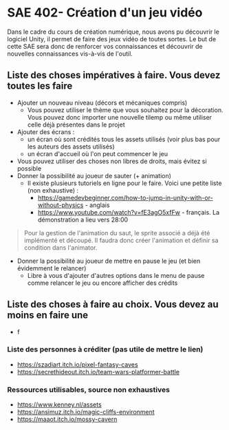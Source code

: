 # SAE 402- Création d'un jeu vidéo

Dans le cadre du cours de création numérique, nous avons pu découvrir le logiciel Unity, il permet de faire des jeux vidéo de toutes sortes. Le but de cette SAE sera donc de renforcer vos connaissances et découvrir de nouvelles connaissances vis-à-vis de l'outil.


## Liste des choses impératives à faire. Vous devez toutes les faire
- Ajouter un nouveau niveau (décors et mécaniques compris)
    - Vous pouvez utiliser le thème que vous souhaitez pour la décoration. Vous pouvez donc importer une nouvelle tilemp ou même utiliser celle déjà présentes dans le projet
- Ajouter des écrans :
    - un écran où sont crédités tous les assets utilisés (voir plus bas pour les auteurs des assets utilisés)
    - un écran d'accueil où l'on peut commencer le jeu
 - Vous pouvez utiliser des choses non libres de droits, mais évitez si possible
- Donner la possibilité au joueur de sauter (+ animation)
    - Il existe plusieurs tutoriels en ligne pour le faire. Voici une petite liste (non exhaustive) :
        - https://gamedevbeginner.com/how-to-jump-in-unity-with-or-without-physics - anglais
        - https://www.youtube.com/watch?v=fE3agO5xfFw - français. La démonstration a lieu vers 28:00
> Pour la gestion de l'animation du saut, le sprite associé a déjà été implémenté et découpé. Il faudra donc créer l'animation et définir sa condition dans l'animator.
- Donner la possibilité au joueur de mettre en pause le jeu (et bien évidemment le relancer)
    - Libre à vous d'ajouter d'autres options dans le menu de pause comme relancer le jeu ou encore afficher des crédits

## Liste des choses à faire au choix. Vous devez au moins en faire une
- f
    

### Liste des personnes à créditer (pas utile de mettre le lien)
- https://szadiart.itch.io/pixel-fantasy-caves
- https://secrethideout.itch.io/team-wars-platformer-battle

### Ressources utilisables, source non exhaustives
- https://www.kenney.nl/assets
- https://ansimuz.itch.io/magic-cliffs-environment
- https://maaot.itch.io/mossy-cavern